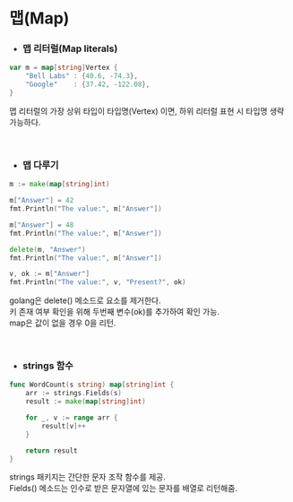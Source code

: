 # 맵(Map) 



- ### 맵 리터럴(Map literals)

```go
var m = map[string]Vertex {
	"Bell Labs" : {40.6, -74.3},
	"Google"	: {37.42, -122.08},
}
```

맵 리터럴의 가장 상위 타입이 타입명(Vertex) 이면, 하위 리터럴 표현 시 타입명 생략 가능하다.   

<br>

- ### 맵 다루기

```go
m := make(map[string]int)

m["Answer"] = 42
fmt.Println("The value:", m["Answer"])

m["Answer"] = 48
fmt.Println("The value:", m["Answer"])

delete(m, "Answer")
fmt.Println("The value:", m["Answer"])

v, ok := m["Answer"]
fmt.Println("The value:", v, "Present?", ok)
```

golang은 delete() 메소드로 요소를 제거한다.  
키 존재 여부 확인을 위해 두번째 변수(ok)를 추가하여 확인 가능.  
map은 값이 없을 경우 0을 리턴.

<br>

- ### strings 함수

```go
func WordCount(s string) map[string]int {
	arr := strings.Fields(s)
	result := make(map[string]int)

	for _, v := range arr {
		result[v]++
	}

	return result
}
```

strings 패키지는 간단한 문자 조작 함수를 제공.  
Fields() 메소드는 인수로 받은 문자열에 있는 문자를 배열로 리턴해줌.